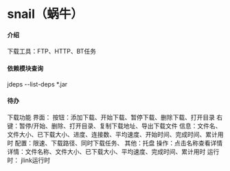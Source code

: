 # snail（蜗牛）

#### 介绍
下载工具：FTP、HTTP、BT任务

#### 依赖模块查询
jdeps --list-deps *.jar

#### 待办
下载功能
界面：
	按钮：添加下载、开始下载、暂停下载、删除下载、打开目录
	右键：暂停/开始、删除、打开目录、复制下载地址、导出下载文件
	信息：文件名、文件大小、已下载大小、进度、连接数、平均速度、开始时间、完成时间、累计用时
	配置：限速、下载路径、同时下载任务、
	其他：托盘
	操作：点击名称查看详情
	详情：文件名称、文件大小、已下载大小、平均速度、完成时间、累计用时
运行时：
	jlink运行时
